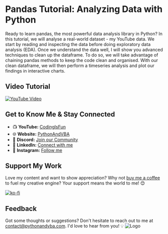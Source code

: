 # Pandas Tutorial: Analyzing Data with Python
Ready to learn pandas, the most powerful data analysis library in Python?   In this tutorial, we will analyse a real-world dataset - my YouTube data. We start by reading and inspecting the data before doing exploratory data analysis (EDA). Once we understand the data well, I will show you advanced techniques to clean up the dataframe. To do so, we will take advantage of chaining pandas methods to keep the code clean and organised. With our clean dataframe, we will then perform a timeseries analysis and plot our findings in interactive charts.


## Video Tutorial
[![YouTube Video](https://img.youtube.com/vi/RXEP1R_ZNrs/0.jpg)](https://youtu.be/RXEP1R_ZNrs)


## Get to Know Me & Stay Connected
- 📺 **YouTube:** [CodingIsFun](https://youtube.com/c/CodingIsFun)
- 🌐 **Website:** [PythonAndVBA](https://pythonandvba.com)
- 💬 **Discord:** [Join our Community](https://pythonandvba.com/discord)
- 💼 **LinkedIn:** [Connect with me](https://www.linkedin.com/in/sven-bosau/)
- 📸 **Instagram:** [Follow me](https://www.instagram.com/codingisfun_official/)

## Support My Work
Love my content and want to show appreciation? Why not [buy me a coffee](https://pythonandvba.com/coffee-donation) to fuel my creative engine? Your support means the world to me! 😊

[![ko-fi](https://ko-fi.com/img/githubbutton_sm.svg)](https://pythonandvba.com/coffee-donation)

## Feedback
Got some thoughts or suggestions? Don't hesitate to reach out to me at contact@pythonandvba.com. I'd love to hear from you! 💡
![Logo](https://www.pythonandvba.com/banner-img)
